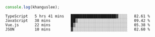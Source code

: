 ```js
console.log(khanguslee);
```

<!--START_SECTION:waka-->
```text
TypeScript   5 hrs 41 mins   ████████████████████▓░░░░   82.61 % 
JavaScript   38 mins         ██▒░░░░░░░░░░░░░░░░░░░░░░   09.42 % 
Vue.js       22 mins         █▒░░░░░░░░░░░░░░░░░░░░░░░   05.38 % 
JSON         10 mins         ▓░░░░░░░░░░░░░░░░░░░░░░░░   02.60 % 
```
<!--END_SECTION:waka-->

<!--
**khanguslee/khanguslee** is a ✨ _special_ ✨ repository because its `README.md` (this file) appears on your GitHub profile.

Here are some ideas to get you started:

- 🔭 I’m currently working on ...
- 🌱 I’m currently learning ...
- 👯 I’m looking to collaborate on ...
- 🤔 I’m looking for help with ...
- 💬 Ask me about ...
- 📫 How to reach me: ...
- 😄 Pronouns: ...
- ⚡ Fun fact: ...
-->
